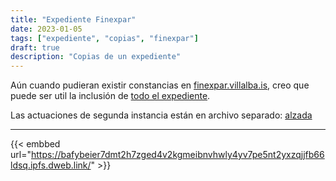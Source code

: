 ```yaml
---
title: "Expediente Finexpar"
date: 2023-01-05
tags: ["expediente", "copias", "finexpar"]
draft: true
description: "Copias de un expediente"
---
```


Aún cuando pudieran existir constancias en [finexpar.villalba.is](https://finexpar.villalba.is), creo que puede ser util la inclusión de [todo el expediente](https://bafybeibvkacmhl4s65efme2tm4vwm2ora46pb4vcgchz6tlkpljtqblqcy.ipfs.w3s.link/expediente-ocr.pdf).

Las actuaciones de segunda instancia están en archivo separado: [alzada](https://bafybeid26adcxvlikj5zoaho2cohqjki3qez5lot5ufitqzbfb6gtj5uqa.ipfs.nftstorage.link/)

---

{{< embbed url="https://bafybeier7dmt2h7zged4v2kgmeibnvhwly4yv7pe5nt2yxzqjjfb66ldsq.ipfs.dweb.link/" >}}


